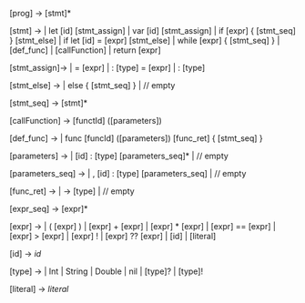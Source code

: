 [prog] → [stmt]*

[stmt] →
   | let [id] [stmt_assign]
   | var [id] [stmt_assign]
   | if [expr] { [stmt_seq] } [stmt_else]
   | if let [id] = [expr] [stmt_else]
   | while [expr] { [stmt_seq] }
   | [def_func]
   | [callFunction]
   | return [expr]

[stmt_assign]-> 
   | = [expr]
   | : [type] = [expr]
   | : [type]
   
[stmt_else] →
   | else { [stmt_seq] }
   | // empty

[stmt_seq] → [stmt]*

[callFunction] → [functId] ([parameters])

[def_func] →
   | func [funcId] ([parameters]) [func_ret] { [stmt_seq] }
   

[parameters] →
   | [id] : [type] [parameters_seq]*
   | // empty

[parameters_seq] →
   | , [id] : [type] [parameters_seq]
   | // empty

[func_ret] →
   | -> [type]
   | // empty

[expr_seq] → [expr]*

[expr] →
   | ( [expr] )
   | [expr] + [expr]
   | [expr] * [expr]
   | [expr] == [expr]
   | [expr] > [expr]
   | [expr] !
   | [expr] ?? [expr]
   | [id]
   | [literal]

[id] → *id*

[type] →
   | Int
   | String
   | Double
   | nil
   | [type]?
   | [type]!

[literal] → *literal*